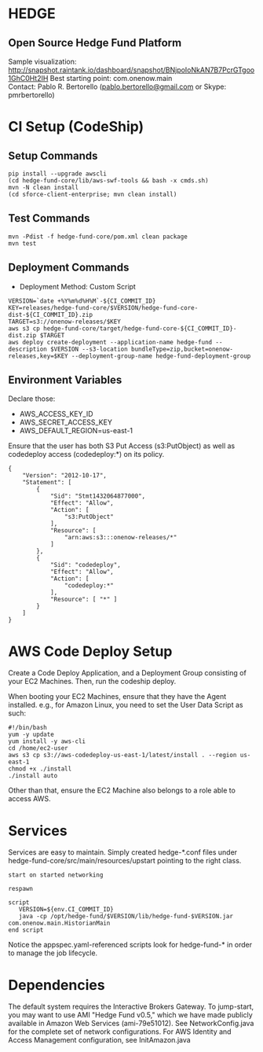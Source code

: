 # HEDGE 
## Open Source Hedge Fund Platform
Sample visualization: http://snapshot.raintank.io/dashboard/snapshot/BNjpoIoNkAN7B7PcrGTgoo1GhC0Ht2IH
Best starting point: com.onenow.main  
Contact: Pablo R. Bertorello (pablo.bertorello@gmail.com or Skype: pmrbertorello)

# CI Setup (CodeShip)

## Setup Commands

```
pip install --upgrade awscli
(cd hedge-fund-core/lib/aws-swf-tools && bash -x cmds.sh)
mvn -N clean install
(cd sforce-client-enterprise; mvn clean install)
```

## Test Commands

```
mvn -Pdist -f hedge-fund-core/pom.xml clean package
mvn test
```

## Deployment Commands

  * Deployment Method: Custom Script

```
VERSION=`date +%Y%m%d%H%M`-${CI_COMMIT_ID}
KEY=releases/hedge-fund-core/$VERSION/hedge-fund-core-dist-${CI_COMMIT_ID}.zip
TARGET=s3://onenow-releases/$KEY
aws s3 cp hedge-fund-core/target/hedge-fund-core-${CI_COMMIT_ID}-dist.zip $TARGET
aws deploy create-deployment --application-name hedge-fund --description $VERSION --s3-location bundleType=zip,bucket=onenow-releases,key=$KEY --deployment-group-name hedge-fund-deployment-group
```

## Environment Variables

Declare those:

  * AWS_ACCESS_KEY_ID
  * AWS_SECRET_ACCESS_KEY
  * AWS_DEFAULT_REGION=us-east-1

Ensure that the user has both S3 Put Access (s3:PutObject) as well as codedeploy access (codedeploy:*) on its policy.

```
{
    "Version": "2012-10-17",
    "Statement": [
        {
            "Sid": "Stmt1432064877000",
            "Effect": "Allow",
            "Action": [
                "s3:PutObject"
            ],
            "Resource": [
                "arn:aws:s3:::onenow-releases/*"
            ]
        },
        {
            "Sid": "codedeploy",
            "Effect": "Allow",
            "Action": [
                "codedeploy:*"
            ],
            "Resource": [ "*" ]
        }
    ]
}
```

# AWS Code Deploy Setup

Create a Code Deploy Application, and a Deployment Group consisting of your EC2 Machines. Then, run the codeship deploy.

When booting your EC2 Machines, ensure that they have the Agent installed. e.g., for Amazon Linux, you need to set the User Data Script as such:

    #!/bin/bash
    yum -y update
    yum install -y aws-cli
    cd /home/ec2-user
    aws s3 cp s3://aws-codedeploy-us-east-1/latest/install . --region us-east-1
    chmod +x ./install
    ./install auto

Other than that, ensure the EC2 Machine also belongs to a role able to access AWS.

# Services

Services are easy to maintain. Simply created hedge-*.conf files under hedge-fund-core/src/main/resources/upstart pointing to the right class.

    start on started networking
    
    respawn
    
    script
       VERSION=${env.CI_COMMIT_ID}
       java -cp /opt/hedge-fund/$VERSION/lib/hedge-fund-$VERSION.jar com.onenow.main.HistorianMain
    end script

Notice the appspec.yaml-referenced scripts look for hedge-fund-* in order to manage the job lifecycle.

# Dependencies

The default system requires the Interactive Brokers Gateway.  To jump-start, you may want to use AMI "Hedge Fund v0.5," which we have made publicly available in Amazon Web Services (ami-79e51012).  See NetworkConfig.java for the complete set of network configurations.  For AWS Identity and Access Management configuration, see InitAmazon.java
